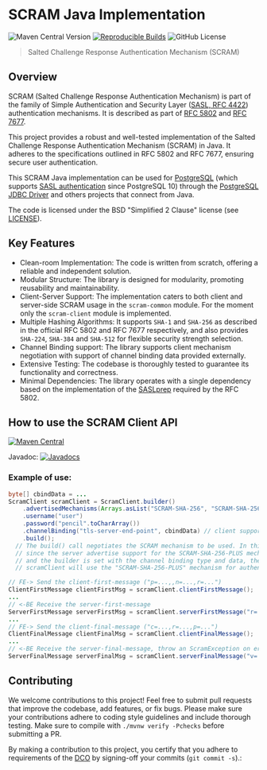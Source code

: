 # SCRAM Java Implementation

![Maven Central Version](https://img.shields.io/maven-central/v/com.ongres.scram/scram-aggregator)
[![Reproducible Builds](https://img.shields.io/endpoint?url=https://raw.githubusercontent.com/jvm-repo-rebuild/reproducible-central/master/content/com/ongres/scram/badge.json)](https://github.com/jvm-repo-rebuild/reproducible-central/blob/master/content/com/ongres/scram/README.md)
![GitHub License](https://img.shields.io/github/license/ongres/scram)

> Salted Challenge Response Authentication Mechanism (SCRAM)

## Overview

SCRAM (Salted Challenge Response Authentication Mechanism) is part of the family of
Simple Authentication and Security Layer
([SASL, RFC 4422](https://datatracker.ietf.org/doc/html/rfc4422)) authentication mechanisms. It is described as part of [RFC 5802](https://datatracker.ietf.org/doc/html/rfc5802) and
[RFC 7677](https://datatracker.ietf.org/doc/html/rfc7677).

This project provides a robust and well-tested implementation of the Salted Challenge
Response Authentication Mechanism (SCRAM) in Java. It adheres to the specifications
outlined in RFC 5802 and RFC 7677, ensuring secure user authentication.

This SCRAM Java implementation can be used for [PostgreSQL](https://www.postgresql.org) (which supports [SASL authentication](https://www.postgresql.org/docs/current/sasl-authentication.html) since PostgreSQL 10) through the [PostgreSQL JDBC Driver](https://jdbc.postgresql.org/) and others projects that connect from Java.

The code is licensed under the BSD "Simplified 2 Clause" license (see [LICENSE](LICENSE)).

## Key Features

* Clean-room Implementation: The code is written from scratch, offering a reliable and independent solution.
* Modular Structure: The library is designed for modularity, promoting reusability and maintainability.
* Client-Server Support: The implementation caters to both client and server-side SCRAM usage in the `scram-common` module. For the moment only the `scram-client` module is implemented.
* Multiple Hashing Algorithms: It supports `SHA-1` and `SHA-256` as described in the official RFC 5802 and RFC 7677 respectively, and also provides `SHA-224`, `SHA-384` and `SHA-512` for flexible security strength selection.
* Channel Binding support: The library supports client mechanism negotiation with support of channel binding data provided externally.
* Extensive Testing: The codebase is thoroughly tested to guarantee its functionality and correctness.
* Minimal Dependencies: The library operates with a single dependency based on the implementation of the [SASLprep](https://github.com/ongres/stringprep) required by the RFC 5802.

## How to use the SCRAM Client API

[![Maven Central](https://img.shields.io/badge/maven--central-scram_client-informational?style=for-the-badge&logo=apache-maven&logoColor=red)](https://maven-badges.herokuapp.com/maven-central/com.ongres.scram/scram-client)

Javadoc: [![Javadocs](http://javadoc.io/badge/com.ongres.scram/scram-client.svg?label=scram-client)](http://javadoc.io/doc/com.ongres.scram/scram-client)

### Example of use:
```java
byte[] cbindData = ...
ScramClient scramClient = ScramClient.builder()
    .advertisedMechanisms(Arrays.asList("SCRAM-SHA-256", "SCRAM-SHA-256-PLUS"))
    .username("user")
    .password("pencil".toCharArray())
    .channelBinding("tls-server-end-point", cbindData) // client supports channel binding
    .build();
  // The build() call negotiates the SCRAM mechanism to be used. In this example,
  // since the server advertise support for the SCRAM-SHA-256-PLUS mechanism,
  // and the builder is set with the channel binding type and data, the constructed
  // scramClient will use the "SCRAM-SHA-256-PLUS" mechanism for authentication.

// FE-> Send the client-first-message ("p=...,,n=...,r=...")
ClientFirstMessage clientFirstMsg = scramClient.clientFirstMessage();
...
// <-BE Receive the server-first-message
ServerFirstMessage serverFirstMsg = scramClient.serverFirstMessage("r=...,s=...,i=...");
...
// FE-> Send the client-final-message ("c=...,r=...,p=...")
ClientFinalMessage clientFinalMsg = scramClient.clientFinalMessage();
...
// <-BE Receive the server-final-message, throw an ScramException on error or invalid signature
ServerFinalMessage serverFinalMsg = scramClient.serverFinalMessage("v=...");
```

## Contributing

We welcome contributions to this project! Feel free to submit pull requests that improve the codebase, add features, or fix bugs. Please make sure your contributions adhere to coding style guidelines and include thorough testing.
Make sure to compile with `./mvnw verify -Pchecks` before submitting a PR.

By making a contribution to this project, you certify that you adhere to requirements of the [DCO](https://developercertificate.org/) by signing-off your commits (`git commit -s`).:
